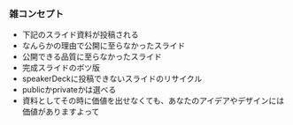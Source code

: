 ### 雑コンセプト
- 下記のスライド資料が投稿される
 - なんらかの理由で公開に至らなかったスライド
 - 公開できる品質に至らなかったスライド
 - 完成スライドのボツ版
- speakerDeckに投稿できないスライドのリサイクル
- publicかprivateかは選べる
- 資料としてその時に価値を出せなくても、あなたのアイデアやデザインには価値がありますよって

